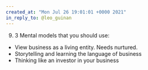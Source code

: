 ```yaml
---
created_at: "Mon Jul 26 19:01:01 +0000 2021"
in_reply_to: @leo_guinan
---
```


9. 3 Mental models that you should use:
  - View business as a living entity. Needs nurtured.
  - Storytelling and learning the language of business
  - Thinking like an investor in your business